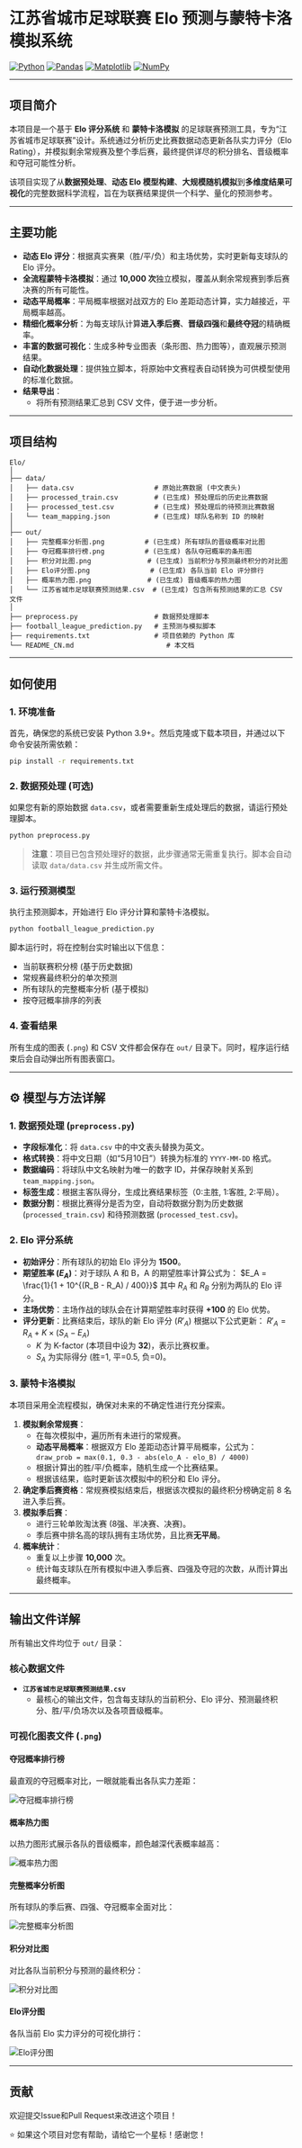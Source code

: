 # 江苏省城市足球联赛 Elo 预测与蒙特卡洛模拟系统

[![Python](https://img.shields.io/badge/Python-3.9%2B-blue.svg)](https://www.python.org/)
[![Pandas](https://img.shields.io/badge/Pandas-2.x-green.svg)](https://pandas.pydata.org/)
[![Matplotlib](https://img.shields.io/badge/Matplotlib-3.x-orange.svg)](https://matplotlib.org/)
[![NumPy](https://img.shields.io/badge/NumPy-1.2x-purple.svg)](https://numpy.org/)

---

##  项目简介

本项目是一个基于 **Elo 评分系统** 和 **蒙特卡洛模拟** 的足球联赛预测工具，专为“江苏省城市足球联赛”设计。系统通过分析历史比赛数据动态更新各队实力评分（Elo Rating），并模拟剩余常规赛及整个季后赛，最终提供详尽的积分排名、晋级概率和夺冠可能性分析。

该项目实现了从**数据预处理**、**动态 Elo 模型构建**、**大规模随机模拟**到**多维度结果可视化**的完整数据科学流程，旨在为联赛结果提供一个科学、量化的预测参考。

---

##  主要功能

-   **动态 Elo 评分**：根据真实赛果（胜/平/负）和主场优势，实时更新每支球队的 Elo 评分。
-   **全流程蒙特卡洛模拟**：通过 **10,000 次**独立模拟，覆盖从剩余常规赛到季后赛决赛的所有可能性。
-   **动态平局概率**：平局概率根据对战双方的 Elo 差距动态计算，实力越接近，平局概率越高。
-   **精细化概率分析**：为每支球队计算**进入季后赛**、**晋级四强**和**最终夺冠**的精确概率。
-   **丰富的数据可视化**：生成多种专业图表（条形图、热力图等），直观展示预测结果。
-   **自动化数据处理**：提供独立脚本，将原始中文赛程表自动转换为可供模型使用的标准化数据。
-   **结果导出**：
    -   将所有预测结果汇总到 CSV 文件，便于进一步分析。

---

##  项目结构

```
Elo/
│
├── data/
│   ├── data.csv                    # 原始比赛数据 (中文表头)
│   ├── processed_train.csv         # (已生成) 预处理后的历史比赛数据
│   ├── processed_test.csv          # (已生成) 预处理后的待预测比赛数据
│   └── team_mapping.json           # (已生成) 球队名称到 ID 的映射
│
├── out/
│   ├── 完整概率分析图.png          # (已生成) 所有球队的晋级概率对比图
│   ├── 夺冠概率排行榜.png          # (已生成) 各队夺冠概率的条形图
│   ├── 积分对比图.png              # (已生成) 当前积分与预测最终积分的对比图
│   ├── Elo评分图.png               # (已生成) 各队当前 Elo 评分排行
│   ├── 概率热力图.png              # (已生成) 晋级概率的热力图
│   └── 江苏省城市足球联赛预测结果.csv  # (已生成) 包含所有预测结果的汇总 CSV 文件
│
├── preprocess.py                   # 数据预处理脚本
├── football_league_prediction.py   # 主预测与模拟脚本
├── requirements.txt                # 项目依赖的 Python 库
└── README_CN.md                       # 本文档
```

---

##  如何使用

### 1. 环境准备

首先，确保您的系统已安装 Python 3.9+。然后克隆或下载本项目，并通过以下命令安装所需依赖：

```bash
pip install -r requirements.txt
```

### 2. 数据预处理 (可选)

如果您有新的原始数据 `data.csv`，或者需要重新生成处理后的数据，请运行预处理脚本。

```bash
python preprocess.py
```
> **注意**：项目已包含预处理好的数据，此步骤通常无需重复执行。脚本会自动读取 `data/data.csv` 并生成所需文件。

### 3. 运行预测模型

执行主预测脚本，开始进行 Elo 评分计算和蒙特卡洛模拟。

```bash
python football_league_prediction.py
```

脚本运行时，将在控制台实时输出以下信息：
-   当前联赛积分榜 (基于历史数据)
-   常规赛最终积分的单次预测
-   所有球队的完整概率分析 (基于模拟)
-   按夺冠概率排序的列表

### 4. 查看结果

所有生成的图表 (`.png`) 和 CSV 文件都会保存在 `out/` 目录下。同时，程序运行结束后会自动弹出所有图表窗口。

---

## ⚙ 模型与方法详解

### 1. 数据预处理 (`preprocess.py`)
-   **字段标准化**：将 `data.csv` 中的中文表头替换为英文。
-   **格式转换**：将中文日期（如“5月10日”）转换为标准的 `YYYY-MM-DD` 格式。
-   **数据编码**：将球队中文名映射为唯一的数字 ID，并保存映射关系到 `team_mapping.json`。
-   **标签生成**：根据主客队得分，生成比赛结果标签（0:主胜, 1:客胜, 2:平局）。
-   **数据分割**：根据比赛得分是否为空，自动将数据分割为历史数据 (`processed_train.csv`) 和待预测数据 (`processed_test.csv`)。

### 2. Elo 评分系统
-   **初始评分**：所有球队的初始 Elo 评分为 **1500**。
-   **期望胜率 ($E_A$)**：对于球队 A 和 B，A 的期望胜率计算公式为：
    $E_A = \frac{1}{1 + 10^{(R_B - R_A) / 400}}$
    其中 $R_A$ 和 $R_B$ 分别为两队的 Elo 评分。
-   **主场优势**：主场作战的球队会在计算期望胜率时获得 **+100** 的 Elo 优势。
-   **评分更新**：比赛结束后，球队的新 Elo 评分 ($R'_A$) 根据以下公式更新：
    $R'_A = R_A + K \times (S_A - E_A)$
    -   $K$ 为 K-factor (本项目中设为 **32**)，表示比赛权重。
    -   $S_A$ 为实际得分 (胜=1, 平=0.5, 负=0)。

### 3. 蒙特卡洛模拟
本项目采用全流程模拟，确保对未来的不确定性进行充分探索。
1.  **模拟剩余常规赛**：
    -   在每次模拟中，遍历所有未进行的常规赛。
    -   **动态平局概率**：根据双方 Elo 差距动态计算平局概率，公式为：
        `draw_prob = max(0.1, 0.3 - abs(elo_A - elo_B) / 4000)`
    -   根据计算出的胜/平/负概率，随机生成一个比赛结果。
    -   根据该结果，临时更新该次模拟中的积分和 Elo 评分。
2.  **确定季后赛资格**：常规赛模拟结束后，根据该次模拟的最终积分榜确定前 8 名进入季后赛。
3.  **模拟季后赛**：
    -   进行三轮单败淘汰赛 (8强、半决赛、决赛)。
    -   季后赛中排名高的球队拥有主场优势，且比赛**无平局**。
4.  **概率统计**：
    -   重复以上步骤 **10,000** 次。
    -   统计每支球队在所有模拟中进入季后赛、四强及夺冠的次数，从而计算出最终概率。

---

##  输出文件详解

所有输出文件均位于 `out/` 目录：

### 核心数据文件
-   **`江苏省城市足球联赛预测结果.csv`**
    -   最核心的输出文件，包含每支球队的当前积分、Elo 评分、预测最终积分、胜/平/负场次以及各项晋级概率。

### 可视化图表文件 (`.png`)

#### 夺冠概率排行榜
最直观的夺冠概率对比，一眼就能看出各队实力差距：

![夺冠概率排行榜](out/夺冠概率排行榜.png)

#### 概率热力图
以热力图形式展示各队的晋级概率，颜色越深代表概率越高：

![概率热力图](out/概率热力图.png)

#### 完整概率分析图
所有球队的季后赛、四强、夺冠概率全面对比：

![完整概率分析图](out/完整概率分析图.png)

#### 积分对比图
对比各队当前积分与预测的最终积分：

![积分对比图](out/积分对比图.png)

#### Elo评分图
各队当前 Elo 实力评分的可视化排行：


![Elo评分图](out/Elo评分图.png) 

---

## 贡献

欢迎提交Issue和Pull Request来改进这个项目！

⭐ 如果这个项目对您有帮助，请给它一个星标！感谢您！ 
